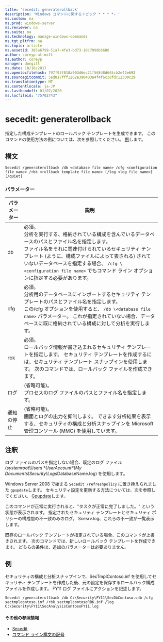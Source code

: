 ```yaml
---
title: 'secedit: generaterollback'
description: 'Windows コマンドに関するトピック * * * *- '
ms.custom: na
ms.prod: windows-server
ms.reviewer: na
ms.suite: na
ms.technology: manage-windows-commands
ms.tgt_pltfrm: na
ms.topic: article
ms.assetid: 385a6799-51a7-4fe3-bd73-10c7998b6680
author: coreyp-at-msft
ms.author: coreyp
manager: dongill
ms.date: 10/16/2017
ms.openlocfilehash: 797f93f010a903d6ec21f568d8d665cb2e42e692
ms.sourcegitcommit: 5ed817fff1262e390403a4f4f6c38fdc12300c29
ms.translationtype: MT
ms.contentlocale: ja-JP
ms.lasthandoff: 01/07/2020
ms.locfileid: "75702743"
---
```

# <a name="seceditgeneraterollback"></a>secedit: generaterollback



指定した構成テンプレートのロールバック テンプレートを生成できます。 このコマンドの使用方法の例については、次を参照してください。 [例](#BKMK_Examples)します。

## <a name="syntax"></a>構文

```
Secedit /generaterollback /db <database file name> /cfg <configuration file name> /rbk <rollback template file name> [/log <log file name>] [/quiet]
```

### <a name="parameters"></a>パラメーター

|パラメーター|説明|
|---------|-----------|
|db|必須。</br>分析を実行する、格納されている構成を含んでいるデータベースのパスとファイル名を指定します。</br>ファイル名をそれに関連付けられているセキュリティ テンプレート (ように、構成ファイルによって表される) されていないデータベースを指定する場合、 `/cfg \<configuration file name>` でもコマンド ライン オプションに指定する必要があります。|
|cfg|必須。</br>分析用のデータベースにインポートするセキュリティ テンプレートのパスとファイル名を指定します。</br>この/cfg オプションを使用すると、 `/db \<database file name>` パラメーター。 これが指定されていない場合、データベースに既に格納されている構成に対して分析を実行します。|
|rbk|必須。</br>ロールバック情報が書き込まれるセキュリティ テンプレートを指定します。 セキュリティ テンプレートを作成するには、セキュリティ テンプレート スナップインを使用します。 次のコマンドでは、ロールバック ファイルを作成できます。|
|ログ|(省略可能)。</br>プロセスのログ ファイルのパスとファイル名を指定します。|
|通知の停止|(省略可能)。</br>画面とログの出力を抑制します。 できます分析結果を表示する、セキュリティの構成と分析スナップインを Microsoft 管理コンソール (MMC) を使用しています。|

## <a name="remarks"></a>注釈

ログ ファイルのパスを指定しない場合、既定のログ ファイル (*systemroot*\Users \*<em>UserAccount\*\My Documents\Security\Logs</em>DatabaseName.log) を使用します。

Windows Server 2008 で始まる `Secedit /refreshpolicy` に置き換えられました `gpupdate`します。 セキュリティ設定を更新する方法については、次を参照してください。 [Gpupdate](gpupdate.md)します。

このコマンドが正常に実行されると、"タスクが正常に完了しました。" という状態が表示されます。 指定されたセキュリティ テンプレートとセキュリティ ポリシーの構成間の不一致のみのログ。 Scesrv.log、これらの不一致が一覧表示します。

既存のロールバック テンプレートが指定されている場合、このコマンドが上書きされます。 次のコマンドでは、新しいロールバック テンプレートを作成できます。 どちらの条件は、追加のパラメーターは必要ありません。

## <a name="examples"></a><a name="BKMK_Examples"></a>例

セキュリティの構成と分析スナップインで、SecTmplContoso.inf を使用してセキュリティ テンプレートを作成した後、元の設定を保存するロールバック構成ファイルを作成します。 FY11 ログ ファイルにアクションを記述します。
```
Secedit /generaterollback /db C:\Security\FY11\SecDbContoso.sdb /cfg sectmplcontoso.inf /rbk sectmplcontosoRBK.inf /log C:\Security\FY11\SecAnalysisContosoFY11.log
```

#### <a name="additional-references"></a>その他の参照情報

-   [Secedit](secedit.md)
-   [コマンド ライン構文の記号](command-line-syntax-key.md)